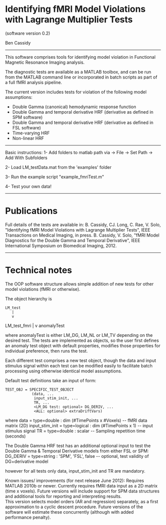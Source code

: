 Identifying fMRI Model Violations with Lagrange Multiplier Tests
================================================================

(software version 0.2)

Ben Cassidy

------------------------

This software comprises tools for identifying model violation in Functional Magnetic Resonance Imaging analysis. 

The diagnostic tests are available as a MATLAB toolbox, and can be run from the MATLAB command line or incorporated in batch scripts as part of a full fMRI analysis pipeline.  

The current version includes tests for violation of the following model assumptions:

- Double Gamma (canonical) hemodynamic response function
- Double Gamma and temporal derivative HRF (derivative as defined in SPM software)
- Double Gamma and temporal derivative HRF (derivative as defined in FSL software)
- Time-varying HRF
- Non-linear HRF

------------------------
Basic instructions:
1- Add folders to matlab path via 
        -> File -> Set Path -> Add With Subfolders

2- Load LM_testData.mat from the 'examples' folder

3- Run the example script "example_fmriTest.m"

4- Test your own data!

------------------------
Publications
============

Full details of the tests are available in:
B. Cassidy, CJ. Long, C. Rae, V. Solo, "Identifying fMRI Model Violations with Lagrange Multiplier Tests", IEEE Transactions on Medical Imaging, in press.
B. Cassidy, V. Solo, "fMRI Model Diagnostics for the Double Gamma and Temporal Derivative", IEEE International Symposium on Biomedical Imaging, 2012.

------------------------

Technical notes
===============

The OOP software structure allows simple addition of new tests for other model violations (fMRI or otherwise).

The object hierarchy is
	
	LM_test
	   |
	   v
   LM_test_fmri
	   |
	   v
   anomalyTest

where anomalyTest is either LM_DG, LM_NL or LM_TV depending on the
desired test.  The tests are implemented as objects, so the user 
first defines an anomaly test object with default properties, 
modifies those properties for individual preference, then runs the 
test. 

Each different test comprises a new test object, though the data 
and input stimulus signal within each test can be modified easily 
to facilitate batch processing using otherwise identical model 
assumptions.

Default test definitions take an input of form:

    TEST_OBJ = SPECIFIC_TEST_OBJECT
                (data, ...
                 input_stim_init, ...
                 TR, ...
                 <LM_DG test: optional> DG_DERIV, ...
                 <ALL: optional> extraDriftVars)

where
    data            = type=double  : dim (#TimePoints x #Voxels)
                         -- fMRI data matrix (2D)
    input_stim_init = type=logical : dim (#TimePoints x 1)
                         -- input stimulus signal
    TR              = type=double  : scalar
                         -- Sampling repetition time (seconds)

The Double Gamma HRF test has an additional optional input to test the
Double Gamma & Temporal Derivative models from either FSL or SPM:
    DG_DERIV        = type=string  : 'SPM', 'FSL', false
                         -- optional, test validity of DG+derivative model

however for all tests only data, input_stim_init and TR are mandatory.

Known issues/ improvements (for next release June 2012):
Requires MATLAB 2010b or newer.
Currently requires fMRI data input as a 2D matrix (time x voxels). Future versions will include support for SPM data structures and additional tools for reporting and interpreting results.  
This version selects model orders (AR and regression) separately, as a first approximation to a cyclic descent procedure. Future versions of the software will estimate these concurrently (although with added performance penalty).
